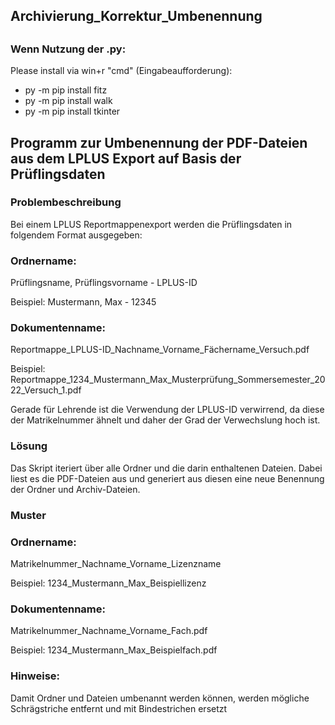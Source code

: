## Archivierung_Korrektur_Umbenennung
##
### Wenn Nutzung der .py:
Please install via win+r "cmd" (Eingabeaufforderung):
- py -m pip install fitz
- py -m pip install walk
- py -m pip install tkinter

## Programm zur Umbenennung der PDF-Dateien aus dem LPLUS Export auf Basis der Prüflingsdaten

### Problembeschreibung
Bei einem LPLUS Reportmappenexport werden die Prüflingsdaten in folgendem Format ausgegeben:

### Ordnername:
  Prüflingsname, Prüflingsvorname - LPLUS-ID
  
  Beispiel:
  Mustermann, Max - 12345
  
### Dokumentenname:
  Reportmappe_LPLUS-ID_Nachname_Vorname_Fächername_Versuch.pdf
  
  Beispiel:
  Reportmappe_1234_Mustermann_Max_Musterprüfung_Sommersemester_2022_Versuch_1.pdf
  
Gerade für Lehrende ist die Verwendung der LPLUS-ID verwirrend, da diese der Matrikelnummer ähnelt und daher der Grad der Verwechslung hoch ist.

### Lösung
Das Skript iteriert über alle Ordner und die darin enthaltenen Dateien. Dabei liest es die PDF-Dateien aus und generiert aus diesen eine neue Benennung der Ordner und Archiv-Dateien.

### Muster
### Ordnername:
  Matrikelnummer_Nachname_Vorname_Lizenzname
  
  Beispiel:
  1234_Mustermann_Max_Beispiellizenz
  
### Dokumentenname:
  Matrikelnummer_Nachname_Vorname_Fach.pdf
  
  Beispiel:
  1234_Mustermann_Max_Beispielfach.pdf

### Hinweise:
Damit Ordner und Dateien umbenannt werden können, werden mögliche Schrägstriche entfernt und mit Bindestrichen ersetzt
